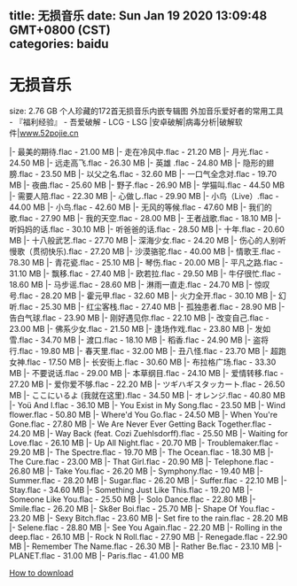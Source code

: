
title: 无损音乐
date: Sun Jan 19 2020 13:09:48 GMT+0800 (CST)    
categories: baidu
---

# 无损音乐
size: 2.76 GB
 个人珍藏的172首无损音乐内嵌专辑图 外加音乐爱好者的常用工具 - 『福利经验』 - 吾爱破解 - LCG - LSG |安卓破解|病毒分析|破解软件|www.52pojie.cn
 
|- 最美的期待.flac - 21.00 MB
|- 走在冷风中.flac - 21.20 MB
|- 月光.flac - 24.50 MB
|- 远走高飞.flac - 26.30 MB
|- 英雄 .flac - 24.80 MB
|- 隐形的翅膀.flac - 23.50 MB
|- 以父之名.flac - 32.60 MB
|- 一口气全念对.flac - 19.70 MB
|- 夜曲.flac - 25.60 MB
|- 野子.flac - 26.90 MB
|- 学猫叫.flac - 44.50 MB
|- 需要人陪.flac - 22.30 MB
|- 心做し.flac - 29.90 MB
|- 小鸟（Live）.flac - 44.00 MB
|- 小鸟.flac - 42.60 MB
|- 无风的等候.flac - 47.60 MB
|- 我们的歌.flac - 27.90 MB
|- 我的天空.flac - 28.00 MB
|- 王者战歌.flac - 18.10 MB
|- 听妈妈的话.flac - 30.10 MB
|- 听爸爸的话.flac - 28.50 MB
|- 十年.flac - 20.60 MB
|- 十八般武艺.flac - 27.70 MB
|- 深海少女.flac - 24.20 MB
|- 伤心的人别听慢歌（贯彻快乐).flac - 27.20 MB
|- 沙漠骆驼.flac - 40.00 MB
|- 情歌王.flac - 78.30 MB
|- 青花瓷.flac - 25.10 MB
|- 琴伤.flac - 20.00 MB
|- 平凡之路.flac - 31.10 MB
|- 飘移.flac - 27.40 MB
|- 欧若拉.flac - 29.50 MB
|- 牛仔很忙.flac - 18.60 MB
|- 马步谣.flac - 28.60 MB
|- 淋雨一直走.flac - 24.70 MB
|- 惊叹号.flac - 28.20 MB
|- 霍元甲.flac - 32.60 MB
|- 火力全开.flac - 30.10 MB
|- 幻听.flac - 25.30 MB
|- 红尘客栈.flac - 27.40 MB
|- 孤独患者.flac - 28.90 MB
|- 告白气球.flac - 23.90 MB
|- 刚好遇见你.flac - 22.10 MB
|- 改变自己.flac - 23.00 MB
|- 佛系少女.flac - 21.50 MB
|- 逢场作戏.flac - 23.80 MB
|- 发如雪.flac - 34.70 MB
|- 渡口.flac - 18.10 MB
|- 稻香.flac - 24.90 MB
|- 盗将行.flac - 19.80 MB
|- 春天里.flac - 32.00 MB
|- 丑八怪.flac - 23.70 MB
|- 超跑女神.flac - 17.50 MB
|- 长安街上.flac - 30.60 MB
|- 布拉格广场.flac - 33.30 MB
|- 不要说话.flac - 29.00 MB
|- 本草纲目.flac - 24.10 MB
|- 爱情转移.flac - 27.20 MB
|- 爱你爱不够.flac - 22.20 MB
|- ツギハギスタッカート.flac - 26.50 MB
|- ここにいるよ (我就在这里).flac - 34.50 MB
|- オレンジ.flac - 40.80 MB
|- Yoü And I.flac - 36.10 MB
|- You Exist in My Song.flac - 23.50 MB
|- Wind flower.flac - 50.80 MB
|- Where'd You Go.flac - 24.50 MB
|- When You're Gone.flac - 27.80 MB
|- We Are Never Ever Getting Back Together.flac - 24.20 MB
|- Way Back (feat. Cozi Zuehlsdorff).flac - 25.50 MB
|- Waiting for Love.flac - 26.10 MB
|- Up All Night.flac - 20.70 MB
|- Troublemaker.flac - 29.20 MB
|- The Spectre.flac - 19.70 MB
|- The Ocean.flac - 18.30 MB
|- The Cure.flac - 23.00 MB
|- That Girl.flac - 20.90 MB
|- Telephone.flac - 26.80 MB
|- Take You.flac - 26.20 MB
|- Symphony.flac - 19.40 MB
|- Summer.flac - 28.20 MB
|- Sugar.flac - 26.20 MB
|- Suffer.flac - 22.10 MB
|- Stay.flac - 34.60 MB
|- Something Just Like This.flac - 19.20 MB
|- Someone Like You.flac - 25.50 MB
|- Solo Dance.flac - 22.80 MB
|- Smile.flac - 26.20 MB
|- Sk8er Boi.flac - 25.70 MB
|- Shape Of You.flac - 23.20 MB
|- Sexy Bitch.flac - 23.60 MB
|- Set fire to the rain.flac - 28.20 MB
|- Selene.flac - 28.80 MB
|- See You Again.flac - 22.20 MB
|- Rolling in the deep.flac - 26.10 MB
|- Rock N Roll.flac - 27.90 MB
|- Renegade.flac - 22.90 MB
|- Remember The Name.flac - 26.30 MB
|- Rather Be.flac - 23.10 MB
|- PLANET.flac - 31.00 MB
|- Paris.flac - 41.00 MB

[How to download](https://bpcam.bemobtrk.com/go/2ceec3aa-1ca2-46d6-b9ff-aaa5c184517c?jno=55)